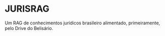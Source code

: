 # JURISRAG

Um RAG de conhecimentos jurídicos brasileiro alimentado, primeiramente, pelo Drive do Belisário.